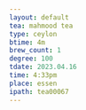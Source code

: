 ```yaml
---
layout: default
tea: mahmood tea
type: ceylon
btime: 4m
brew_count: 1
degree: 100
tdate: 2023.04.16
time: 4:33pm
place: essen
ipath: tea00067
---
```

